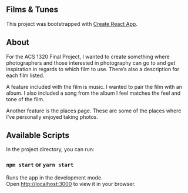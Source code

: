 ## Films & Tunes

This project was bootstrapped with [Create React App](https://github.com/facebook/create-react-app).

## About

For the ACS 1320 Final Project, I wanted to create something where photographers and those interested in photography can go to and get inspiration in regards to which film to use. There’s also a description for each film listed.  

A feature included with the film is music. I wanted to pair the film with an album. I also included a song from the album I feel matches the feel and tone of the film. 

Another feature is the places page. These are some of the places where I’ve personally enjoyed taking photos.


## Available Scripts

In the project directory, you can run:

### `npm start` or `yarn start`

Runs the app in the development mode.\
Open [http://localhost:3000](http://localhost:3000) to view it in your browser.


